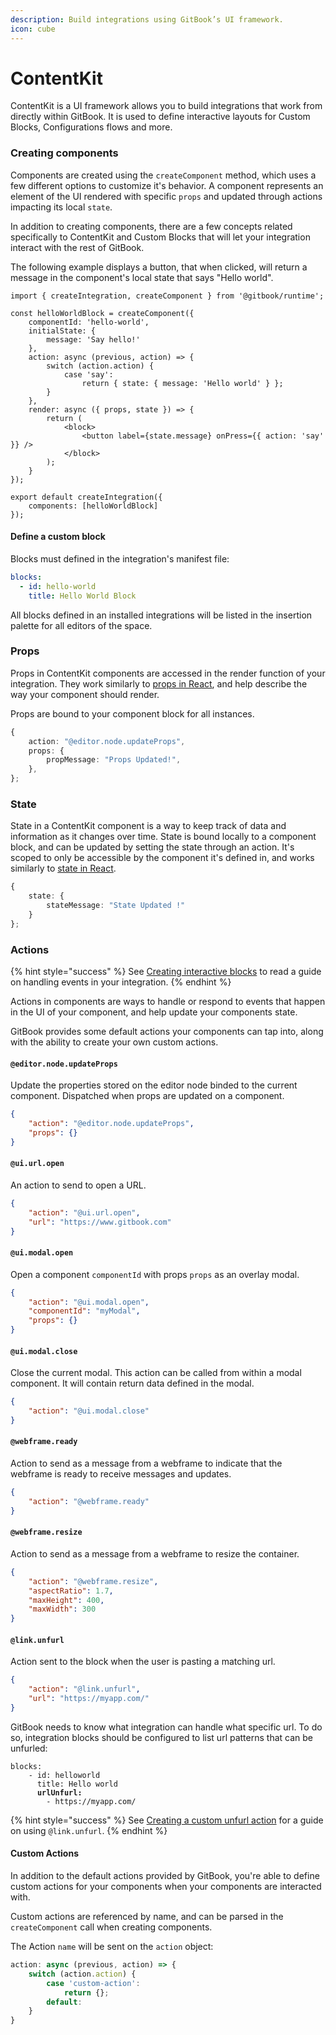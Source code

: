 ```yaml
---
description: Build integrations using GitBook’s UI framework.
icon: cube
---
```


# ContentKit

ContentKit is a UI framework allows you to build integrations that work from directly within GitBook. It is used to define interactive layouts for Custom Blocks, Configurations flows and more.

### Creating components

Components are created using the `createComponent` method, which uses a few different options to customize it's behavior. A component represents an element of the UI rendered with specific `props` and updated through actions impacting its local `state`.

In addition to creating components, there are a few concepts related specifically to ContentKit and Custom Blocks that will let your integration interact with the rest of GitBook.

The following example displays a button, that when clicked, will return a message in the component's local state that says "Hello world".

```tsx
import { createIntegration, createComponent } from '@gitbook/runtime';

const helloWorldBlock = createComponent({
    componentId: 'hello-world',
    initialState: {
        message: 'Say hello!'
    },
    action: async (previous, action) => {
        switch (action.action) {
            case 'say':
                return { state: { message: 'Hello world' } };
        }
    },
    render: async ({ props, state }) => {
        return (
            <block>
                <button label={state.message} onPress={{ action: 'say' }} />
            </block>
        );
    }
});

export default createIntegration({
    components: [helloWorldBlock]
});
```

#### Define a custom block

Blocks must defined in the integration's manifest file:

```yaml
blocks:
  - id: hello-world
    title: Hello World Block
```

All blocks defined in an installed integrations will be listed in the insertion palette for all editors of the space.

### Props

Props in ContentKit components are accessed in the render function of your integration. They work similarly to [props in React](https://react.dev/learn/passing-props-to-a-component), and help describe the way your component should render.&#x20;

Props are bound to your component block for all instances.

```typescript
{
    action: "@editor.node.updateProps",
    props: {
        propMessage: "Props Updated!",
    },
};
```

### State

State in a ContentKit component is a way to keep track of data and information as it changes over time. State is bound locally to a component block, and can be updated by setting the state through an action. It's scoped to only be accessible by the component it's defined in, and works similarly to [state in React](https://react.dev/learn/state-a-components-memory).

```typescript
{ 
    state: { 
        stateMessage: "State Updated !" 
    } 
};
```

### Actions

{% hint style="success" %}
&#x20;See [Creating interactive blocks](../../guides/interactivity.md) to read a guide on handling events in your integration.
{% endhint %}

Actions in components are ways to handle or respond to events that happen in the UI of your component, and help update your components state.

GitBook provides some default actions your components can tap into, along with the ability to create your own custom actions.

#### `@editor.node.updateProps`

Update the properties stored on the editor node binded to the current component. Dispatched when props are updated on a component.

```json
{
    "action": "@editor.node.updateProps",
    "props": {}
}
```

#### `@ui.url.open`

An action to send to open a URL.&#x20;

```json
{
    "action": "@ui.url.open",
    "url": "https://www.gitbook.com"
}
```

#### `@ui.modal.open`

Open a component `componentId` with props `props` as an overlay modal.

```json
{
    "action": "@ui.modal.open",
    "componentId": "myModal",
    "props": {}
}
```

#### `@ui.modal.close`

Close the current modal. This action can be called from within a modal component. It will contain return data defined in the modal.

```json
{
    "action": "@ui.modal.close"
}
```

#### `@webframe.ready`

Action to send as a message from a webframe to indicate that the webframe is ready to receive messages and updates.

```json
{
    "action": "@webframe.ready"
}
```

#### `@webframe.resize`

Action to send as a message from a webframe to resize the container.

```json
{
    "action": "@webframe.resize",
    "aspectRatio": 1.7,
    "maxHeight": 400,
    "maxWidth": 300
}
```

#### `@link.unfurl`

Action sent to the block when the user is pasting a matching url.

```json
{
    "action": "@link.unfurl",
    "url": "https://myapp.com/"
}
```

GitBook needs to know what integration can handle what specific url. To do so, integration blocks should be configured to list url patterns that can be unfurled:

<pre class="language-yaml"><code class="lang-yaml">blocks:
    - id: helloworld
      title: Hello world
<strong>      urlUnfurl:
</strong>        - https://myapp.com/
</code></pre>

{% hint style="success" %}
See [Creating a custom unfurl action](../../guides/create-a-custom-unfurl-action-for-your-integration.md) for a guide on using `@link.unfurl`.
{% endhint %}

#### Custom Actions

In addition to the default actions provided by GitBook, you're able to define custom actions for your components when your components are interacted with.&#x20;

Custom actions are referenced by name, and can be parsed in the `createComponent` call when creating components.&#x20;

The Action `name` will be sent on the `action` object:

```typescript
action: async (previous, action) => {
    switch (action.action) {
        case 'custom-action':
            return {};
        default:
    }
}
```
